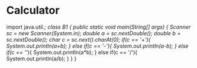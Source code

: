 # Calculator


import java.util.*;
class B1 {
    public static void main(String[] args) {
        Scanner sc = new Scanner(System.in);
        double a = sc.nextDouble();
        double b = sc.nextDouble();
        char c = sc.next().charAt(0);
        if(c == '+'){
            System.out.println(a+b);
        }
        else if(c == '-'){
            System.out.println(a-b);
        }
        else if(c == '*'){
            System.out.println(a*b);
        }
        else if(c == '/'){
            System.out.println(a/b);
        }
    }
}


